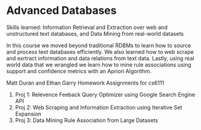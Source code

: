 # Advanced Databases

Skills learned: Information Retrieval and Extraction over web and unstructured text databases, and Data Mining from real-world datasets

In this course we moved beyond traditional RDBMs to learn how to source and process text databases efficiently. We also learned how to web scrape and exrtract information and data relations from text data. Lastly, using real world data that we wrangled we learn how to mine rule associations using support and confidence metrics with an Apriori Algorithm.

Matt Duran and Ethan Garry Homework Assignments for cs6111

1) Proj 1: Relevence Feeback Query Optimizer using Google Search Engine API
2) Proj 2: Web Scraping and Information Extraction using Iterative Set Expansion
3) Proj 3: Data Mining Rule Association from Large Datasets    
